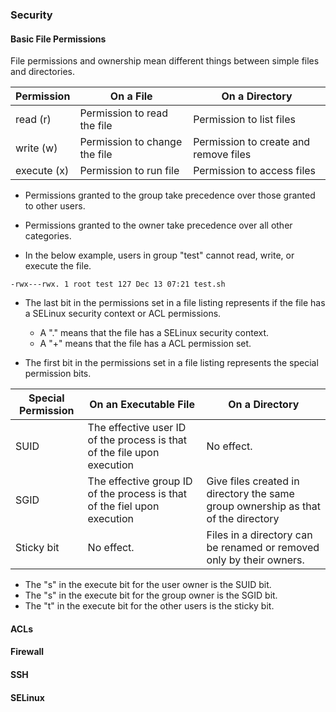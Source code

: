 ### Security

#### Basic File Permissions

File permissions and ownership mean different things between simple files and directories.

| Permission  | On a File                      | On a Directory                        |
|-------------|--------------------------------|---------------------------------------|
| read (r)    | Permission to read the file    | Permission to list files              |
| write (w)   | Permission to change the file  | Permission to create and remove files |
| execute (x) | Permission to run file         | Permission to access files            |

* Permissions granted to the group take precedence over those granted to other users.

* Permissions granted to the owner take precedence over all other categories.

* In the below example, users in group "test" cannot read, write, or execute the file.

`-rwx---rwx. 1 root test 127 Dec 13 07:21 test.sh`

* The last bit in the permissions set in a file listing represents if the file has a SELinux security context or ACL permissions.
    * A "." means that the file has a SELinux security context.
    * A "+" means that the file has a ACL permission set.

* The first bit in the permissions set in a file listing represents the special permission bits.

| Special Permission | On an Executable File                                                    | On a Directory                                                                    |
|--------------------|--------------------------------------------------------------------------|-----------------------------------------------------------------------------------|
| SUID               | The effective user ID of the process is that of the file upon execution  | No effect.                                                                        |
| SGID               | The effective group ID of the process is that of the fiel upon execution | Give files created in directory the same group ownership as that of the directory |
| Sticky bit         | No effect.                                                               | Files in a directory can be renamed or removed only by their owners.              |

* The "s" in the execute bit for the user owner is the SUID bit. 
* The "s" in the execute bit for the group owner is the SGID bit.
* The "t" in the execute bit for the other users is the sticky bit.

#### ACLs


#### Firewall


#### SSH


#### SELinux
